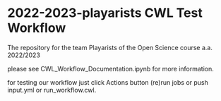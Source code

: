 # 2022-2023-playarists CWL Test Workflow
 The repository for the team Playarists of the Open Science course a.a. 2022/2023

please see CWL_Workflow_Documentation.ipynb for more information.

for testing our workflow just click Actions button (re)run jobs or push input.yml or run_workflow.cwl.

